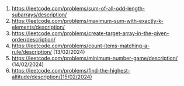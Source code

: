 1. https://leetcode.com/problems/sum-of-all-odd-length-subarrays/description/
2. https://leetcode.com/problems/maximum-sum-with-exactly-k-elements/description/
3. https://leetcode.com/problems/create-target-array-in-the-given-order/description/
4. https://leetcode.com/problems/count-items-matching-a-rule/description/ (13/02/2024)
5. https://leetcode.com/problems/minimum-number-game/description/ (14/02/2024)
6. https://leetcode.com/problems/find-the-highest-altitude/description/(15/02/2024)
